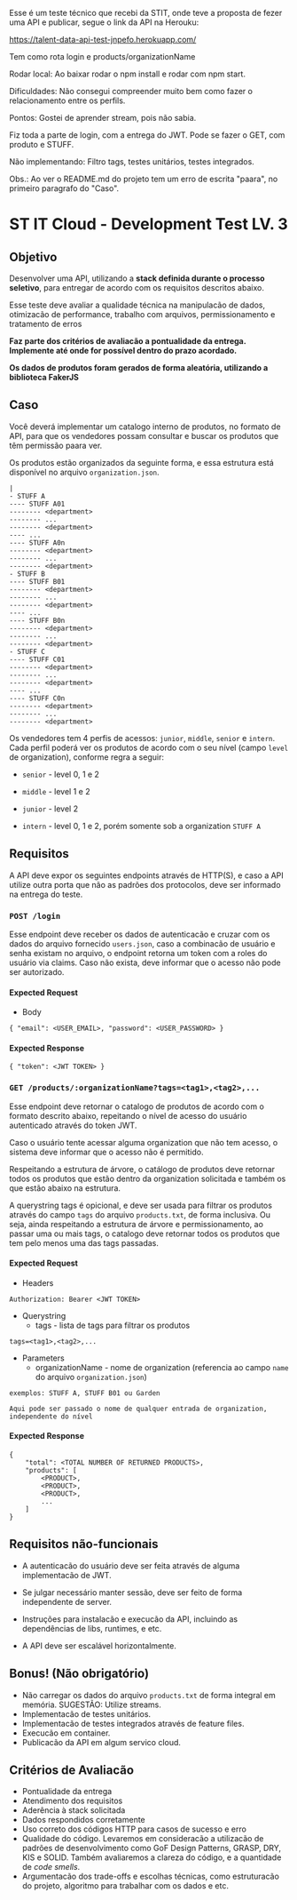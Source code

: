 Esse é um teste técnico que recebi da STIT, onde teve a proposta de fezer uma API e publicar, segue o link da API na Herouku:

https://talent-data-api-test-jnpefo.herokuapp.com/

Tem como rota login e products/organizationName

Rodar local: Ao baixar rodar o npm install e rodar com npm start.

Dificuldades: Não consegui compreender muito bem como fazer o relacionamento entre os perfils.

Pontos: Gostei de aprender stream, pois não sabia.

Fiz toda a parte de login, com a entrega do JWT. Pode se fazer o GET, com produto e STUFF. 

Não implementando: Filtro tags, testes unitários, testes integrados.

Obs.: Ao ver o README.md do projeto tem um erro de escrita "paara", no primeiro paragrafo do "Caso".


# ST IT Cloud - Development Test LV. 3

## Objetivo

Desenvolver uma API, utilizando a **stack definida durante o processo seletivo**, para entregar de acordo com os requisitos descritos abaixo.

Esse teste deve avaliar a qualidade técnica na manipulacão de dados, otimizacão de performance, trabalho com arquivos, permissionamento e tratamento de erros

**Faz parte dos critérios de avaliacão a pontualidade da entrega. Implemente até onde for possível dentro do prazo acordado.**

**Os dados de produtos foram gerados de forma aleatória, utilizando a biblioteca FakerJS**

## Caso

Você deverá implementar um catalogo interno de produtos, no formato de API, para que os vendedores possam consultar e buscar os produtos que têm permissão paara ver. 

Os produtos estão organizados da seguinte forma, e essa estrutura está disponível no arquivo `organization.json`.

```
|
- STUFF A
---- STUFF A01
-------- <department>
-------- ...
-------- <department>
---- ...
---- STUFF A0n
-------- <department>
-------- ...
-------- <department>
- STUFF B
---- STUFF B01
-------- <department>
-------- ...
-------- <department>
---- ...
---- STUFF B0n
-------- <department>
-------- ...
-------- <department>
- STUFF C
---- STUFF C01
-------- <department>
-------- ...
-------- <department>
---- ...
---- STUFF C0n
-------- <department>
-------- ...
-------- <department>
```

Os vendedores tem 4 perfis de acessos: `junior`, `middle`, `senior` e `intern`. Cada perfil poderá ver os produtos de acordo com o seu nível (campo `level` de organization), conforme regra a seguir:

- `senior` - level 0, 1 e 2
- `middle` - level 1 e 2
- `junior` - level 2

- `intern` - level 0, 1 e 2, porém somente sob a organization `STUFF A`

## Requisitos

A API deve expor os seguintes endpoints através de HTTP(S), e caso a API utilize outra porta que não as padrões dos protocolos, deve ser informado na entrega do teste.
 
### `POST /login`

Esse endpoint deve receber os dados de autenticacão e cruzar com os dados do arquivo fornecido `users.json`, caso a combinacão de usuário e senha existam no arquivo, o endpoint retorna um token com a roles do usuário via claims. Caso não exista, deve informar que o acesso não pode ser autorizado.

#### Expected Request

- Body
```
{ "email": <USER_EMAIL>, "password": <USER_PASSWORD> }
```

#### Expected Response

```
{ "token": <JWT TOKEN> }
```


### `GET /products/:organizationName?tags=<tag1>,<tag2>,...`

Esse endpoint deve retornar o catalogo de produtos de acordo com o formato descrito abaixo, repeitando o nível de acesso do usuário autenticado através do token JWT.

Caso o usuário tente acessar alguma organization que não tem acesso, o sistema deve informar que o acesso não é permitido.

Respeitando a estrutura de árvore, o catálogo de produtos deve retornar todos os produtos que estão dentro da organization solicitada e também os que estão abaixo na estrutura.

A querystring tags é opicional, e deve ser usada para filtrar os produtos através do campo `tags` do arquivo `products.txt`, de forma inclusiva. Ou seja, ainda respeitando a estrutura de árvore e permissionamento, ao passar uma ou mais tags, o catalogo deve retornar todos os produtos que tem pelo menos uma das tags passadas.

#### Expected Request

- Headers
```
Authorization: Bearer <JWT TOKEN>
```
- Querystring
  - tags - lista de tags para filtrar os produtos
```
tags=<tag1>,<tag2>,...
```
- Parameters
  - organizationName - nome de organization (referencia ao campo `name` do arquivo `organization.json`)
```
exemplos: STUFF A, STUFF B01 ou Garden

Aqui pode ser passado o nome de qualquer entrada de organization, independente do nível
```

#### Expected Response

```
{ 
    "total": <TOTAL NUMBER OF RETURNED PRODUCTS>,
    "products": [
        <PRODUCT>,
        <PRODUCT>,
        <PRODUCT>,
        ...
    ]
}
```

## Requisitos não-funcionais

- A autenticacão do usuário deve ser feita através de alguma implementacão de JWT.

- Se julgar necessário manter sessão, deve ser feito de forma independente de server.

- Instruções para instalacão e execucão da API, incluindo as dependências de libs, runtimes, e etc.

- A API deve ser escalável horizontalmente.

## Bonus! (Não obrigatório)

- Não carregar os dados do arquivo `products.txt` de forma integral em memória. SUGESTÃO: Utilize streams.
- Implementacão de testes unitários.
- Implementacão de testes integrados através de feature files.
- Execucão em container.
- Publicacão da API em algum servico cloud.

## Critérios de Avaliacão

- Pontualidade da entrega
- Atendimento dos requisitos
- Aderência à stack solicitada
- Dados respondidos corretamente
- Uso correto dos códigos HTTP para casos de sucesso e erro
- Qualidade do código. Levaremos em consideracão a utilizacão de padrões de desenvolvimento como GoF Design Patterns, GRASP, DRY, KIS e SOLID. Também avaliaremos a clareza do código, e a quantidade de *code smells*.
- Argumentacão dos trade-offs e escolhas técnicas, como estruturacão do projeto, algoritmo para trabalhar com os dados e etc.


